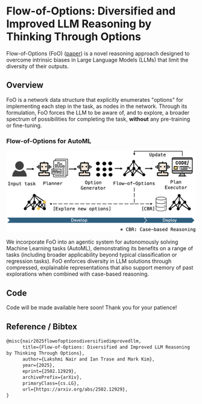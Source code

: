 # Flow-of-Options: Diversified and Improved LLM Reasoning by Thinking Through Options
Flow-of-Options (FoO) ([paper](https://arxiv.org/abs/2502.12929)) is a novel reasoning approach designed to overcome intrinsic biases in Large Language Models (LLMs) that limit the diversity of their outputs. 

## Overview

FoO is a network data structure that explicitly enumerates "options" for implementing each step in the task, as nodes in the network. Through its formulation, FoO forces the LLM to be aware of, and to explore, a broader spectrum of possibilities for completing the task, **without** any pre-training or fine-tuning.

### Flow-of-Options for AutoML

<p align="center">
<img src=assets/Summary_new.png alt="summary" width="500"/>
</p>

We incorporate FoO into an agentic system for autonomously solving Machine Learning tasks (AutoML), demonstrating its benefits on a range of tasks (including broader applicability beyond typical classification or regression tasks). FoO enforces diversity in LLM solutions through compressed, explainable representations that also support memory of past explorations when combined with case-based reasoning.

## Code
Code will be made available here soon! Thank you for your patience!

## Reference / Bibtex
```
@misc{nair2025flowofoptionsdiversifiedimprovedllm,
      title={Flow-of-Options: Diversified and Improved LLM Reasoning by Thinking Through Options}, 
      author={Lakshmi Nair and Ian Trase and Mark Kim},
      year={2025},
      eprint={2502.12929},
      archivePrefix={arXiv},
      primaryClass={cs.LG},
      url={https://arxiv.org/abs/2502.12929}, 
}
```